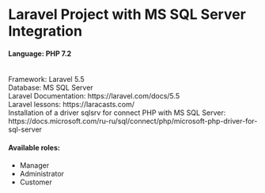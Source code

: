# Laravel Project with MS SQL Server Integration
<h4>Language: PHP 7.2</h4>
<br>
Framework: Laravel 5.5
<br>
Database: MS SQL Server
<br>
Laravel Documentation: https://laravel.com/docs/5.5
<br>
Laravel lessons: https://laracasts.com/
<br>
Installation of a driver sqlsrv for connect PHP with MS SQL Server: https://docs.microsoft.com/ru-ru/sql/connect/php/microsoft-php-driver-for-sql-server
<br>

<h4>Available roles:</h4>
<ul>
  <li>Manager</li>
  <li>Administrator</li>
  <li>Customer</li>
</ul>
